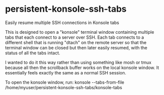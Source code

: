 # persistent-konsole-ssh-tabs
Easily resume multiple SSH connections in Konsole tabs

This is designed to open a "konsole" terminal window containing multiple tabs that each connect
to a server over SSH. Each tab connects to a different shell that is running "dtach" on the
remote server so that the terminal window can be closed but then later easily resumed, with
the status of all the tabs intact.

I wanted to do it this way rather than using something like mosh or tmux because all then the
scrollback buffer works on the local konsole window. It essentially feels exactly the same as a
normal SSH session.

To open the konsole window, run:
konsole --tabs-from-file /home/myuser/persistent-konsole-ssh-tabs/konsole-tabs
